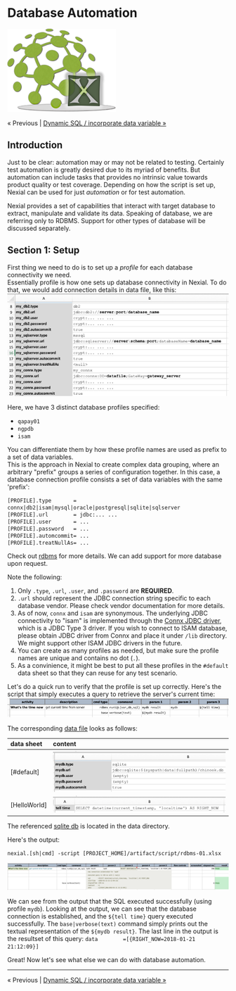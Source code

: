 # Database Automation 
![logo](image/logo-x.png)

<div class="site-links site-links-header">
<a class="link-none">&laquo; Previous</a> | 
<a class="link-next" href="Database-Automation-dynamicsql.html">Dynamic SQL / incorporate data variable &raquo;</a>
</div>

## Introduction
Just to be clear: automation may or may not be related to testing.  Certainly test automation is 
greatly desired due to its myriad of benefits.  But automation can include tasks that provides no 
intrinsic value towards product quality or test coverage.  Depending on how the script is set up, 
Nexial can be used for just _automation_ or for test automation.

Nexial provides a set of capabilities that interact with target database to extract, manipulate and 
validate its data.  Speaking of database, we are referring only to RDBMS.  Support for other types 
of database will be discussed separately.

## Section 1: Setup
First thing we need to do is to set up a _profile_ for each database connectivity we need.  
Essentially profile is how one sets up database connectivity in Nexial.  To do 
that, we would add connection details in data file, like this:<br/>
![database connectivity](image/db-setup.png)

Here, we have 3 distinct database profiles specified:
- `qapay01`
- `ngpdb`
- `isam`

You can differentiate them by how these profile names are used as prefix to a set of data variables.  
This is the approach in Nexial to create complex data grouping, where an arbitrary "prefix" groups
a series of configuration together.  In this case, a database connection profile consists a set of 
data variables with the same 'prefix':

```
[PROFILE].type       = connx|db2|isam|mysql|oracle|postgresql|sqlite|sqlserver
[PROFILE].url        = jdbc:... ...
[PROFILE].user       = ...
[PROFILE].password   = ...
[PROFILE].automcommit= ...
[PROFILE].treatNullAs= ...
```

Check out [rdbms](../../documentation/commands/rdbms/) for more details.  We can add support for 
more database upon request.

Note the following:
1. Only `.type`, `.url`, `.user`, and `.password` are **REQUIRED**.
2. `.url` should represent the JDBC connection string specific to each database vendor.  Please 
   check vendor documentation for more details.
3. As of now, `connx` and `isam` are synonymous. The underlying JDBC connectivity to "isam" is 
   implemented through the [Connx JDBC driver](https://www.connx.com/databases.php), which is a JDBC 
   Type 3 driver. If you wish to connect to ISAM database, please obtain JDBC driver from Connx and 
   place it under `/lib` directory.  We might support other ISAM JDBC drivers in the future.
4. You can create as many profiles as needed, but make sure the profile names are unique and 
 contains no dot (`.`).
5. As a convinience, it might be best to put all these profiles in the `#default` data sheet so 
  that they can reuse for any test scenario.

Let's do a quick run to verify that the profile is set up correctly.  Here's the script that 
simply executes a query to retrieve the server's current time:<br/>
![Hello World](image/rdbms-01-HelloWorld.png)

The corresponding [data file](../artifact/data/rdbms-01.data.xlsx) looks as follows:

| data sheet   |  content                                                  |
| :----------- | :-------------------------------------------------------- |
| [#default]   | ![#default](image/rdbms-mydb.png)          |
| [HelloWorld] | ![Hello World, data](image/rdbms-01-HelloWorld.data.png)  |

The referenced [sqlite db](../artifact/data/chinook.db) is located in the data directory.

Here's the output: <br/>
```
nexial.[sh|cmd] -script [PROJECT_HOME]/artifact/script/rdbms-01.xlsx
```

![Hello World, output](image/rdbms-01-HelloWorld.output.png)

We can see from the output that the SQL executed successfully (using profile `mydb`).  Looking at
the output, we can see that the database connection is established, and the `${tell time}` query
executed successfully.  The `base|verbose(text)` command simply prints out the textual representation
of the `${mydb result}`. The last line in the output is the resultset of this query: 
`data        =[{RIGHT_NOW=2018-01-21 21:12:09}]`

Great! Now let's see what else we can do with database automation.

***

<div class="site-links site-links-footer">
<a class="link-none">&laquo; Previous</a> | 
<a class="link-next" href="Database-Automation-dynamicsql.html">Dynamic SQL / incorporate data variable &raquo;</a>
</div>
